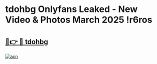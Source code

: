# tdohbg Onlyfans Leaked - New Video & Photos March 2025 !r6ros

# <h2><a href="https://z1gxno.iuczelnia.edu.pl?title=tdohbg&ref=r6ros">🔗👉 🔴 tdohbg</a></h2>

[![acn](https://github.com/user-attachments/assets/0f9c940e-d8b0-45ae-aac7-cd30a18b3e1c)](https://z1gxno.iuczelnia.edu.pl?title=tdohbg&ref=r6ros)

